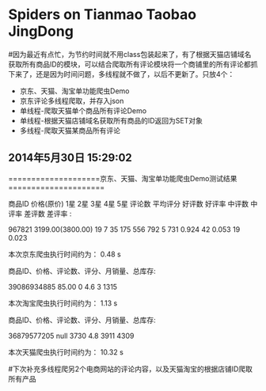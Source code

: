 ﻿Spiders on Tianmao Taobao JingDong
============================

#因为最近有点忙，为节约时间就不用class包装起来了，有了根据天猫店铺域名获取所有商品ID的模块，可以结合爬取所有评论模块将一个商铺里的所有评论都抓下来了，还是因为时间问题，多线程就不做了，以后不更新了。只放4个：

* 京东、天猫、淘宝单功能爬虫Demo
* 京东评论多线程爬取，并存入json
* 单线程-爬取天猫单个商品所有评论Demo
* 单线程-根据天猫店铺域名获取所有商品的ID返回为SET对象
* 多线程-爬取天猫某商品所有评论

## 2014年5月30日 15:29:02

====================京东、天猫、淘宝单功能爬虫Demo测试结果=====================

商品ID 价格(原价) 1星 2星 3星 4星 5星 评论数 平均评分 好评数 好评率 中评数 中评率 差评数 差评率 :

967821 3199.00(3800.00) 19 7 35 175 556 792 5 731 0.924 42 0.053 19 0.023

本次京东爬虫执行时间约为： 0.48 s

商品ID、价格、评论数、评分、月销量、总库存:

39086934885 85.00 0 4.6 3 1315

本次淘宝爬虫执行时间约为： 1.13 s

商品ID、价格、评论数、评分、月销量、总库存:

36879577205 null 3730 4.8 3911 4309

本次天猫爬虫执行时间约为： 10.32 s



#下次补充多线程爬另2个电商网站的评论内容，以及天猫淘宝的根据店铺ID爬取所有产品